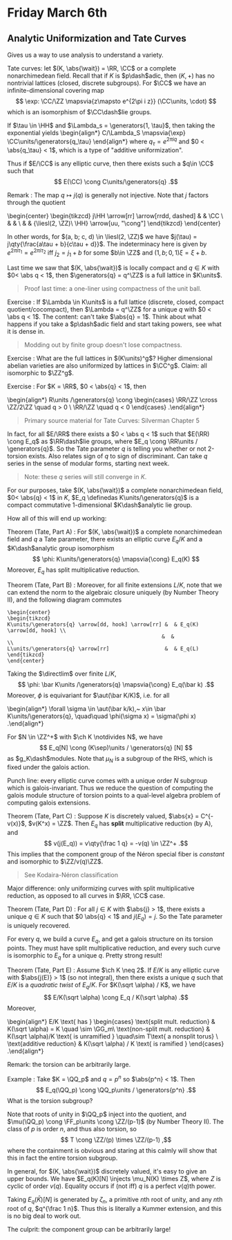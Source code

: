 # Friday March 6th

## Analytic Uniformization and Tate Curves

Gives us a way to use analysis to understand a variety.

Tate curves: let $(K, \abs{\wait}) = \RR, \CC$ or a complete nonarchimedean field.
Recall that if $K$ is $p\dash$adic, then $(K, +)$ has no nontrivial lattices (closed, discrete subgroups).
For $\CC$ we have an infinite-dimensional covering map 
$$
\exp: \CC/\ZZ \mapsvia{z\mapsto e^{2\pi i z}} (\CC\units, \cdot)
$$ 
which is an isomorphism of $\CC\dash$lie groups.

If $\tau \in \HH$ and $\Lambda_s = \generators{1, \tau}$, then taking the exponential yields 
\begin{align*}
C/\Lambda_S \mapsvia{\exp} \CC\units/\generators{q_\tau}
\end{align*}
where $q_\tau = e^{2\pi i q}$ and $0 < \abs{q_\tau} < 1$, which is a type of "additive uniformization".

Thus if $E/\CC$ is any elliptic curve, then there exists such a $q\in \CC$ such that 
$$
E(\CC) \cong C\units/\generators{q}
.$$

Remark
: The map $q \mapsto j(q)$ is generally not injective.
  Note that $j$ factors through the quotient

  \begin{center}
  \begin{tikzcd}
  j\HH \arrow[rr] \arrow[rrdd, dashed] &  & \CC                                    \\
  &  &                                        \\
  &  & {\liesl(2, \ZZ)\ \HH} \arrow[uu, "\cong"]
  \end{tikzcd}
  \end{center}

  In other words, for $(a, b; c, d) \in \liesl(2, \ZZ)$ we have $j(\tau) = j\qty{\frac{a\tau + b}{c\tau + d}}$.
  The indeterminacy here is given by $e^{2\pi i \tau_1} = e^{2\pi i \tau_2}$ iff $j_2 = j_1 + b$ for some $b\in  \ZZ$ and $(1, b; 0, 1) \xi = \xi + b$.

Last time we saw that $(K, \abs{\wait})$ is locally compact and $q\in K$ with $0< \abs q < 1$, then $\generators{q} = q^\ZZ$ is a full lattice in $K\units$.

> Proof last time: a one-liner using compactness of the unit ball.

Exercise
: If $\Lambda \in K\units$ is a full lattice (discrete, closed, compact quotient/cocompact), then $\Lambda = q^\ZZ$ for a unique $q$ with $0 < \abs q < 1$.
  The content: can't take $\abs{q} = 1$.
  Think about what happens if you take a $p\dash$adic field and start taking powers, see what it is dense in.

> Modding out by finite group doesn't lose compactness.

Exercise
: What are the full lattices in $(K\units)^g$?
  Higher dimensional abelian varieties are also uniformized by lattices in $\CC^g$.
  Claim: all isomorphic to $\ZZ^g$.

Exercise
: For $K = \RR$, $0 < \abs{q} < 1$, then 

\begin{align*}
R\units /\generators{q} \cong 
\begin{cases}
\RR/\ZZ \cross \ZZ/2\ZZ \quad q > 0 \\
\RR/\ZZ \quad q < 0
\end{cases}
.\end{align*}

> Primary source material for Tate Curves: Silverman Chapter 5

In fact, for all $E/\RR$ there exists a $0 < \abs q < 1$ such that $E(\RR) \cong E_q$ as $\RR\dash$lie groups, where $E_q \cong \RR\units / \generators{q}$.
So the Tate parameter $q$ is telling you whether or not 2-torsion exists.
Also relates sign of $q$ to sign of discriminant.
Can take $q$ series in the sense of modular forms, starting next week.

> Note: these $q$ series will still converge in $K$.

For our purposes, take $(K, \abs{\wait})$ a complete nonarchimedean field, $0< \abs{q} < 1$ in $K$, $E_q \definedas K\units/\generators{q}$ is a compact commutative 1-dimensional $K\dash$analytic lie group.

How all of this will end up working:

Theorem (Tate, Part A)
: For $(K, \abs{\wait})$ a complete nonarchimedean field and $q$ a Tate parameter, there exists an elliptic curve $E_q/K$ and a $K\dash$analytic group isomorphism
  $$
  \phi: K\units/\generators{q} \mapsvia{\cong} E_q(K)
  $$
  Moreover, $E_q$ has split multiplicative reduction.

Theorem (Tate, Part B)
:   Moreover, for all finite extensions $L/K$, note that we can extend the norm to the algebraic closure uniquely (by Number Theory II), and the following diagram commutes
  
    \begin{center}
    \begin{tikzcd}
    K\units/\generators{q} \arrow[dd, hook] \arrow[rr] &  & E_q(K) \arrow[dd, hook] \\
                                                      &  &                         \\
    L\units/\generators{q} \arrow[rr]                  &  & E_q(L)                 
    \end{tikzcd}
    \end{center}

Taking the $\directlim$ over finite $L/K$, 
$$
\phi: \bar K\units /\generators{q} \mapsvia{\cong} E_q(\bar k)
.$$
Moreover, $\phi$ is equivariant for $\aut(\bar K/K)$, i.e. for all 

\begin{align*}
\forall \sigma \in \aut(\bar k/k),~ x\in \bar K\units/\generators{q}, \quad\quad \phi(\sigma x) = \sigma(\phi x)
.\end{align*}

For $N \in \ZZ^+$ with $\ch K \notdivides N$, we have 
$$
E_q[N] \cong (K\sep)\units / \generators{q} [N]
$$ 
as $g_K\dash$modules.
Note that $\mu_N$ is a subgroup of the RHS, which is fixed under the galois action.

Punch line: every elliptic curve comes with a unique order $N$ subgroup which is galois-invariant.
Thus we reduce the question of computing the galois module structure of torsion points to a qual-level algebra problem of computing galois extensions.

Theorem (Tate, Part C)
: Suppose $K$ is discretely valued, $\abs{x} = C^{-v(x)}$, $v(K^x) = \ZZ$. 
  Then $E_q$ has **split** multiplicative reduction (by A), and 
  $$
  v(j(E_q)) = v\qty{\frac 1 q} = -v(q) \in \ZZ^+
  .$$
  This implies that the component group of the Néron special fiber is *constant* and isomorphic to $\ZZ/v(q)\ZZ$.

> See Kodaira-Néron classification

Major difference: only uniformizing curves with split multiplicative reduction, as opposed to all curves in $\RR, \CC$ case.

Theorem (Tate, Part D)
: For all $j\in K$ with $\abs{j} > 1$, there exists a unique $q\in K$ such that $0 \abs{q} < 1$ and $j(E_q) = j$.
  So the Tate parameter is uniquely recovered.


For every $q$, we build a curve $E_q$, and get a galois structure on its torsion points.
They must have split multiplicative reduction, and every such curve is isomorphic to $E_q$ for a unique $q$.
Pretty strong result!

Theorem (Tate, Part E)
: Assume $\ch K \neq 2$.
  If $E/K$ is any elliptic curve with $\abs{j(E)} > 1$ (so not integral), then there exists a unique $q$ such that $E/K$ is a *quadratic twist* of $E_q/ K$.
  For $K(\sqrt \alpha) / K$, we have 
  $$
  E/K(\sqrt \alpha) \cong E_q / K(\sqrt \alpha)
  .$$
  Moreover,
  
  \begin{align*}
  E/K \text{ has } 
  \begin{cases}
  \text{split mult. reduction} & K(\sqrt \alpha) = K \quad \sim \GG_m\\
  \text{non-split mult. reduction} & K(\sqrt \alpha)/K \text{ is unramified } \quad\sim T\text{ a nonsplit torus} \\
  \text{additive reduction} & K(\sqrt \alpha) / K \text{ is ramified }
  \end{cases}
  .\end{align*}

Remark: the torsion can be arbitrarily large.

Example
: Take $K = \QQ_p$ and $q = p^n$ so $\abs{p^n} < 1$.
  Then 
  $$
  E_q(\QQ_p) \cong \QQ_p\units / \generators{p^n}
  .$$
  What is the torsion subgroup?
  
  Note that roots of unity in $\QQ_p$ inject into the quotient, and $\mu(\QQ_p) \cong \FF_p\units \cong \ZZ/(p-1)$ (by Number Theory II).
  The class of $p$ is order $n$, and thus also torsion, so 
  $$
  T \cong \ZZ/(p) \times \ZZ/(p-1)
  ,$$ 
  where the containment is obvious and staring at this calmly will show that this in fact the entire torsion subgroup.

In general, for $(K, \abs{\wait})$ discretely valued, it's easy to give an upper bounds.
We have $E_q(K)[N] \injects \mu_N(K) \times Z$, where $Z$ is cyclic of order $v(q)$.
Equality occurs if (not iff) $q$ is a perfect $v(q)$th power.

Taking $E_q(\bar K)[N]$ is generated by $\zeta_n$, a primitive $n$th root of unity, and any $n$th root of $q$, $q^{\frac 1 n}$.
Thus this is literally a Kummer extension, and this is no big deal to work out.

The culprit: the component group can be arbitrarily large!
